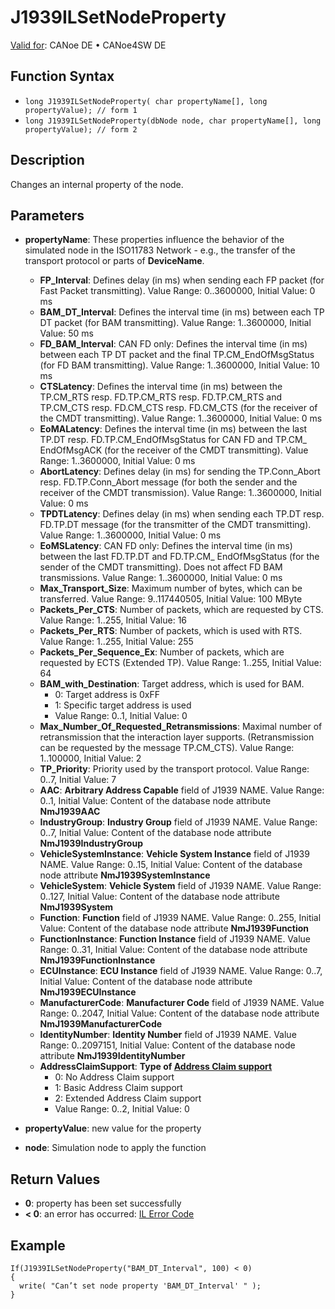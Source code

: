 # J1939ILSetNodeProperty

[Valid for](../../../../Shared/FeatureAvailability.md): CANoe DE • CANoe4SW DE

## Function Syntax

- `long J1939ILSetNodeProperty( char propertyName[], long propertyValue); // form 1`
- `long J1939ILSetNodeProperty(dbNode node, char propertyName[], long propertyValue); // form 2`

## Description

Changes an internal property of the node.

## Parameters

- **propertyName**: These properties influence the behavior of the simulated node in the ISO11783 Network - e.g., the transfer of the transport protocol or parts of **DeviceName**.

  - **FP_Interval**: Defines delay (in ms) when sending each FP packet (for Fast Packet transmitting). Value Range: 0..3600000, Initial Value: 0 ms
  - **BAM_DT_Interval**: Defines the interval time (in ms) between each TP DT packet (for BAM transmitting). Value Range: 1..3600000, Initial Value: 50 ms
  - **FD_BAM_Interval**: CAN FD only: Defines the interval time (in ms) between each TP DT packet and the final TP.CM_EndOfMsgStatus (for FD BAM transmitting). Value Range: 1..3600000, Initial Value: 10 ms
  - **CTSLatency**: Defines the interval time (in ms) between the TP.CM_RTS resp. FD.TP.CM_RTS resp. FD.TP.CM_RTS and TP.CM_CTS resp. FD.CM_CTS resp. FD.CM_CTS (for the receiver of the CMDT transmitting). Value Range: 1..3600000, Initial Value: 0 ms
  - **EoMALatency**: Defines the interval time (in ms) between the last TP.DT resp. FD.TP.CM_EndOfMsgStatus for CAN FD and TP.CM_ EndOfMsgACK (for the receiver of the CMDT transmitting). Value Range: 1..3600000, Initial Value: 0 ms
  - **AbortLatency**: Defines delay (in ms) for sending the TP.Conn_Abort resp. FD.TP.Conn_Abort message (for both the sender and the receiver of the CMDT transmission). Value Range: 1..3600000, Initial Value: 0 ms
  - **TPDTLatency**: Defines delay (in ms) when sending each TP.DT resp. FD.TP.DT message (for the transmitter of the CMDT transmitting). Value Range: 1..3600000, Initial Value: 0 ms
  - **EoMSLatency**: CAN FD only: Defines the interval time (in ms) between the last FD.TP.DT and FD.TP.CM_ EndOfMsgStatus (for the sender of the CMDT transmitting). Does not affect FD BAM transmissions. Value Range: 1..3600000, Initial Value: 0 ms
  - **Max_Transport_Size**: Maximum number of bytes, which can be transferred. Value Range: 9..117440505, Initial Value: 100 MByte
  - **Packets_Per_CTS**: Number of packets, which are requested by CTS. Value Range: 1..255, Initial Value: 16
  - **Packets_Per_RTS**: Number of packets, which is used with RTS. Value Range: 1..255, Initial Value: 255
  - **Packets_Per_Sequence_Ex**: Number of packets, which are requested by ECTS (Extended TP). Value Range: 1..255, Initial Value: 64
  - **BAM_with_Destination**: Target address, which is used for BAM.
    - 0: Target address is 0xFF
    - 1: Specific target address is used
    - Value Range: 0..1, Initial Value: 0
  - **Max_Number_Of_Requested_Retransmissions**: Maximal number of retransmission that the interaction layer supports. (Retransmission can be requested by the message TP.CM_CTS). Value Range: 1..100000, Initial Value: 2
  - **TP_Priority**: Priority used by the transport protocol. Value Range: 0..7, Initial Value: 7
  - **AAC**: **Arbitrary Address Capable** field of J1939 NAME. Value Range: 0..1, Initial Value: Content of the database node attribute **NmJ1939AAC**
  - **IndustryGroup**: **Industry Group** field of J1939 NAME. Value Range: 0..7, Initial Value: Content of the database node attribute **NmJ1939IndustryGroup**
  - **VehicleSystemInstance**: **Vehicle System Instance** field of J1939 NAME. Value Range: 0..15, Initial Value: Content of the database node attribute **NmJ1939SystemInstance**
  - **VehicleSystem**: **Vehicle System** field of J1939 NAME. Value Range: 0..127, Initial Value: Content of the database node attribute **NmJ1939System**
  - **Function**: **Function** field of J1939 NAME. Value Range: 0..255, Initial Value: Content of the database node attribute **NmJ1939Function**
  - **FunctionInstance**: **Function Instance** field of J1939 NAME. Value Range: 0..31, Initial Value: Content of the database node attribute **NmJ1939FunctionInstance**
  - **ECUInstance**: **ECU Instance** field of J1939 NAME. Value Range: 0..7, Initial Value: Content of the database node attribute **NmJ1939ECUInstance**
  - **ManufacturerCode**: **Manufacturer Code** field of J1939 NAME. Value Range: 0..2047, Initial Value: Content of the database node attribute **NmJ1939ManufacturerCode**
  - **IdentityNumber**: **Identity Number** field of J1939 NAME. Value Range: 0..2097151, Initial Value: Content of the database node attribute **NmJ1939IdentityNumber**
  - **AddressClaimSupport**: **Type of [Address Claim support](../../../../Shared/ISO11783/J1939andISO11783NMil.md)**
    - 0: No Address Claim support
    - 1: Basic Address Claim support
    - 2: Extended Address Claim support
    - Value Range: 0..2, Initial Value: 0

- **propertyValue**: new value for the property

- **node**: Simulation node to apply the function

## Return Values

- **0**: property has been set successfully
- **< 0**: an error has occurred: [IL Error Code](../../../CAPLfunctionsISOj1939ErrorCodes.md)

## Example

```plaintext
If(J1939ILSetNodeProperty("BAM_DT_Interval", 100) < 0)
{
  write( "Can’t set node property 'BAM_DT_Interval' " );
}
```
